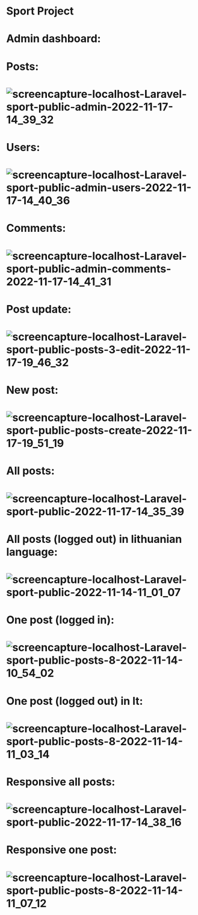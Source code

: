 # Sport Project
# Admin dashboard:
# Posts:
# ![screencapture-localhost-Laravel-sport-public-admin-2022-11-17-14_39_32](https://user-images.githubusercontent.com/107037107/202448893-caea9b14-0cbc-412d-989f-c17176646afa.png)
# Users:
# ![screencapture-localhost-Laravel-sport-public-admin-users-2022-11-17-14_40_36](https://user-images.githubusercontent.com/107037107/202449090-1a170dc9-47fe-40b0-8805-c80a0f77abb9.png)
# Comments:
# ![screencapture-localhost-Laravel-sport-public-admin-comments-2022-11-17-14_41_31](https://user-images.githubusercontent.com/107037107/202449316-18ffcd23-9b30-4624-9f91-1254328032c0.png)
# Post update:
# ![screencapture-localhost-Laravel-sport-public-posts-3-edit-2022-11-17-19_46_32](https://user-images.githubusercontent.com/107037107/202519792-ceaea88c-a13c-43ad-9266-342e7180d529.png)
# New post:
# ![screencapture-localhost-Laravel-sport-public-posts-create-2022-11-17-19_51_19](https://user-images.githubusercontent.com/107037107/202520637-7ad3ba75-0a29-4f39-840b-41e6b4123908.png)
# All posts:
# ![screencapture-localhost-Laravel-sport-public-2022-11-17-14_35_39](https://user-images.githubusercontent.com/107037107/202448314-a745d003-bbed-4af3-a237-42ca5b7f8e74.png)
# All posts (logged out) in lithuanian language:
# ![screencapture-localhost-Laravel-sport-public-2022-11-14-11_01_07](https://user-images.githubusercontent.com/107037107/201618488-d56bff8b-207c-4084-bc55-ef7eec55cb98.png)
# One post (logged in):
# ![screencapture-localhost-Laravel-sport-public-posts-8-2022-11-14-10_54_02](https://user-images.githubusercontent.com/107037107/201618739-071c1339-875a-4bb2-a32a-9ac1345d2de6.png)
# One post (logged out) in lt:
# ![screencapture-localhost-Laravel-sport-public-posts-8-2022-11-14-11_03_14](https://user-images.githubusercontent.com/107037107/201618963-7c9f7b2b-6c73-49e3-84ce-33573627a1d0.png)
# Responsive all posts:
# ![screencapture-localhost-Laravel-sport-public-2022-11-17-14_38_16](https://user-images.githubusercontent.com/107037107/202448632-014339c7-48db-4ff9-a51e-86a310529803.png)
# Responsive one post:
# ![screencapture-localhost-Laravel-sport-public-posts-8-2022-11-14-11_07_12](https://user-images.githubusercontent.com/107037107/201619960-e510acbc-da53-41e1-bd92-f609e73edb3c.png)
